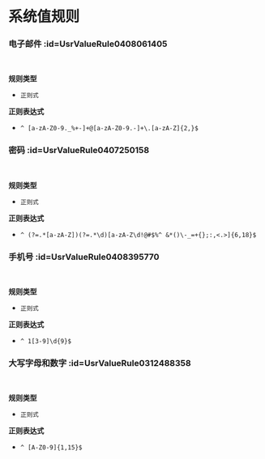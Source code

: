 # 系统值规则 <!-- {docsify-ignore-all} -->

### 电子邮件 :id=UsrValueRule0408061405

<br>
<p class="panel-title"><b>规则类型</b></p>

* `正则式`

<p class="panel-title"><b>正则表达式</b></p>

* `^ [a-zA-Z0-9._%+-]+@[a-zA-Z0-9.-]+\.[a-zA-Z]{2,}$`

### 密码 :id=UsrValueRule0407250158

<br>
<p class="panel-title"><b>规则类型</b></p>

* `正则式`

<p class="panel-title"><b>正则表达式</b></p>

* `^ (?=.*[a-zA-Z])(?=.*\d)[a-zA-Z\d!@#$%^ &*()\-_=+{};:,<.>]{6,18}$`

### 手机号 :id=UsrValueRule0408395770

<br>
<p class="panel-title"><b>规则类型</b></p>

* `正则式`

<p class="panel-title"><b>正则表达式</b></p>

* `^ 1[3-9]\d{9}$`

### 大写字母和数字 :id=UsrValueRule0312488358

<br>
<p class="panel-title"><b>规则类型</b></p>

* `正则式`

<p class="panel-title"><b>正则表达式</b></p>

* `^ [A-Z0-9]{1,15}$`






